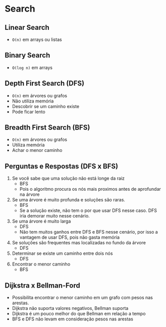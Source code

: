 # Search

## Linear Search
* `O(n)` em arrays ou listas

## Binary Search
* `O(log n)` em arrays

## Depth First Search (DFS)
* `O(n)` em árvores ou grafos
* Não utiliza memória
* Descobrir se um caminho existe
* Pode ficar lento

## Breadth First Search (BFS)
* `O(n)` em árvores ou grafos
* Utiliza memória
* Achar o menor caminho

## Perguntas e Respostas (DFS x BFS)
1. Se você sabe que uma solução não está longe da raiz
   * BFS
   * Pois o algoritmo procura os nós mais proximos antes de aprofundar na árvore
2. Se uma árvore é muito profunda e soluções são raras.
   * BFS
   * Se a solução existe, não tem o por que usar DFS nesse caso. DFS iria demorar muito nesse cenário.
3. Se uma árvore é muito larga
   * DFS
   * Não tem muitos ganhos entre DFS e BFS nesse cenário, por isso a vantagem de usar DFS, pois não gasta memória
4. Se soluções são frequentes mas localizadas no fundo da árvore
   * DFS
5. Determinar se existe um caminho entre dois nós
   * DFS
6. Encontrar o menor caminho
   * BFS

## Dijkstra x Bellman-Ford
* Possibilita encontrar o menor caminho em um grafo com pesos nas arestas.
* Dijkstra não suporta valores negativos, Bellman suporta
* Dijkstra é um pouco melhor do que Bellman em relação a tempo
* BFS e DFS não levam em consideração pesos nas arestas